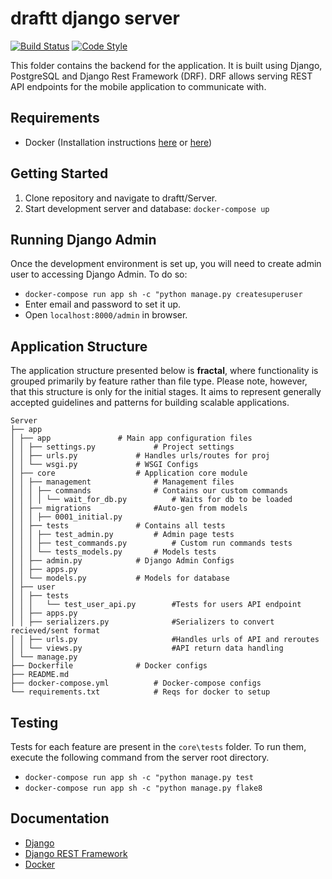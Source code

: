 
# draftt django server

[![Build Status][build-status]][build-status-url]
[![Code Style][code-style-image]][code-style-url]

This folder contains the backend for the application. It is built using Django, PostgreSQL and Django Rest Framework (DRF). DRF allows serving REST API endpoints for the mobile application to communicate with. 


## Requirements

* Docker  (Installation instructions [here](https://docs.docker.com/install/linux/docker-ce/ubuntu/) or [here](https://docs.docker.com/install/linux/docker-ce/ubuntu/))

## Getting Started
1. Clone repository and navigate to draftt/Server.
2. Start development server and database: `docker-compose up`


## Running Django Admin
 Once the development environment is set up, you will need to create admin user to accessing Django Admin. To do so:
 - `docker-compose run app sh -c "python manage.py createsuperuser`
 - Enter email and password to set it up.
 - Open `localhost:8000/admin` in browser.


## Application Structure

The application structure presented below is **fractal**, where functionality is grouped primarily by feature rather than file type. Please note, however, that this structure is only for the initial stages. It aims to represent generally accepted guidelines and patterns for building scalable applications.

```
Server
├── app  
│ ├── app  				# Main app configuration files
│ │ ├── settings.py  			# Project settings
│ │ ├── urls.py  			# Handles urls/routes for proj
│ │ └── wsgi.py  			# WSGI Configs
│ ├── core  				# Application core module
│ │ ├── management  			# Management files
│ │ │ ├── commands  			# Contains our custom commands
│ │ │ │ └── wait_for_db.py  		# Waits for db to be loaded
│ │ ├── migrations  			#Auto-gen from models
│ │ │ ├── 0001_initial.py  
│ │ ├── tests  				# Contains all tests
│ │ │ ├── test_admin.py  		# Admin page tests
│ │ │ ├── test_commands.py  		# Custom run commands tests
│ │ │ └── tests_models.py  		# Models tests
│ │ ├── admin.py  			# Django Admin Configs
│ │ ├── apps.py  
│ │ └── models.py  			# Models for database
│ ├── user
│ │ ├── tests
│ │ │   └── test_user_api.py    	#Tests for users API endpoint
│ │ ├── apps.py
│ │ ├── serializers.py          	#Serializers to convert recieved/sent format
│ │ ├── urls.py                 	#Handles urls of API and reroutes
│ │ └── views.py                	#API return data handling 
│ └── manage.py  
├── Dockerfile  			# Docker configs
├── README.md  
├── docker-compose.yml  		# Docker-compose configs
└── requirements.txt			# Reqs for docker to setup
```

## Testing
Tests for each feature are present in the `core\tests` folder. To run them, execute the following command from the server root directory.
	
 - `docker-compose run app sh -c "python manage.py test`
 - `docker-compose run app sh -c "python manage.py flake8`

## Documentation
- [Django](https://docs.djangoproject.com/en/2.2/)
- [Django REST Framework](https://www.django-rest-framework.org/)
- [Docker](https://docs.docker.com/)




[build-status]: https://travis-ci.org/aarajh/draftt.svg?branch=master
[build-status-url]: https://travis-ci.org/aarajh/draftt/
[code-style-image]: https://img.shields.io/badge/code%20style-pep8-orange.svg
[code-style-url]: https://www.python.org/dev/peps/pep-0008/
